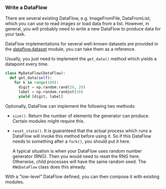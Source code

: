 
### Write a DataFlow

There are several existing DataFlow, e.g. ImageFromFile, DataFromList, which you can
use to read images or load data from a list.
However, in general, you will probably need to write a new DataFlow to produce data for your task.

DataFlow implementations for several well-known datasets are provided in the
[dataflow.dataset](http://tensorpack.readthedocs.io/en/latest/modules/tensorpack.dataflow.dataset.html)
module, you can take them as a reference.

Usually, you just need to implement the `get_data()` method which yields a datapoint every time.
```python
class MyDataFlow(DataFlow):
  def get_data(self):
    for k in range(100):
      digit = np.random.rand(28, 28)
      label = np.random.randint(10)
      yield [digit, label]
```

Optionally, DataFlow can implement the following two methods:

+ `size()`. Return the number of elements the generator can produce. Certain modules might require this.

+ `reset_state()`. It is guaranteed that the actual process which runs a DataFlow will invoke this method before using it.
	So if this DataFlow needs to something after a `fork()`, you should put it here.

	A typical situation is when your DataFlow uses random number generator (RNG). Then you would need to reset the RNG here.
	Otherwise, child processes will have the same random seed. The `RNGDataFlow` class does this already.

With a "low-level" DataFlow defined, you can then compose it with existing modules.
